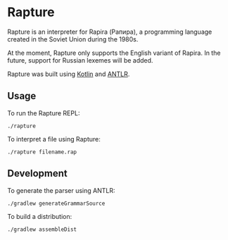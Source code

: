 # Rapture

Rapture is an interpreter for Rapira (Рапира), a programming language created in
the Soviet Union during the 1980s.

At the moment, Rapture only supports the English variant of Rapira. In the
future, support for Russian lexemes will be added.

Rapture was built using [Kotlin] and [ANTLR].

## Usage
To run the Rapture REPL:

```
./rapture
```

To interpret a file using Rapture:

```
./rapture filename.rap
```

## Development

To generate the parser using ANTLR:

```
./gradlew generateGrammarSource
```

To build a distribution:

```
./gradlew assembleDist
```

[Kotlin]: https://kotlinlang.org/
[ANTLR]: https://github.com/antlr/antlr4/
